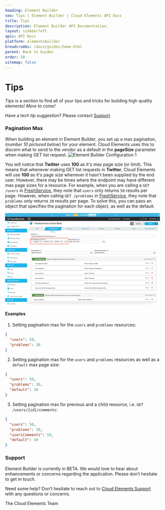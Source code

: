 ```yaml
---
heading: Element Builder
seo: Tips | Element Builder | Cloud Elements API Docs
title: Tips
description: Element Builder API Documentation.
layout: sidebarleft
apis: API Docs
platform: elementsbuilder
breadcrumbs: /docs/guides/home.html
parent: Back to Guides
order: 50
sitemap: false
---
```

# Tips

Tips is a section to find all of your tips and tricks for building high quality elements! *More to come!*

Have a tech tip suggestion? Please contact [Support](mailto:support@cloud-elements.com).

### **Pagination Max**

When building an element in Element Builder, you set up a max pagination, (*number 10 pictured below*) for your element. Cloud Elements uses this to discern what to send to the vendor as a default in the __pageSize__ parameter when making GET list request.
![Element Builder Configuration 1](http://cloud-elements.com/wp-content/uploads/2015/04/Configuration1.png)


You will notice that __Twitter__ uses __100__ as it's max page size (or limit). This means that whenever making GET list requests in __Twitter__, Cloud Elements will use __100__ as it's page size whenever it hasn't been supplied by the end user. However, there may be times where the endpoint may have different max page sizes for a resource. For example, when you are calling a `GET /users` in [FreshService](http://api.freshservice.com/#view_all_user), they note that `users` only returns `50` results per page. However, when calling `GET /problems` in [FreshService](http://api.freshservice.com/#view_all_problem), they note that `problems` only returns `30` results per page. To solve this, you can pass an object that specifies the pagination for each object, as well as the default.

![Element Builder Configuration 2](/assets/img/element-builder/tips/freshservice-configuration-pageMax.png)

#### Examples

1. Setting pagination max for the `users` and `problems` resources:

```JSON
{
  "users": 50,
  "problems": 30
}
```
2. Setting pagination max for the `users` and `problems` resources as well as a `default` max page size:

```JSON
{
  "users": 50,
  "problems": 30,
  "default": 30
}
```
3. Setting pagination max for previous and a child resource, i.e. `GET /users/{id}/comments`:

```JSON
{
  "users": 50,
  "problems": 30,
  "usersComments": 50,
  "default": 30
}
```

### Support

Element Builder is currently in BETA.  We would love to hear about enhancements or concerns regarding the application.  Please don’t hesitate to get in touch.

Need some help?  Don’t hesitate to reach out to [Cloud Elements Support](mailto:support@cloud-elements.com) with any questions or concerns.

The Cloud Elements Team
